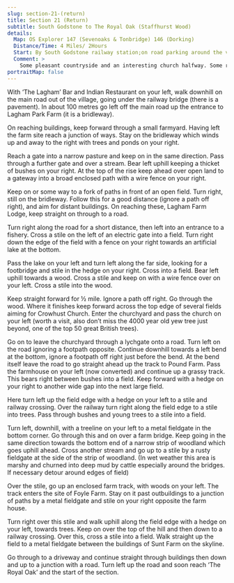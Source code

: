 ```yaml
---
slug: section-21-(return)
title: Section 21 (Return)
subtitle: South Godstone to The Royal Oak (Staffhurst Wood)
details:
  Map: OS Explorer 147 (Sevenoaks & Tonbridge) 146 (Dorking)
  Distance/Time: 4 Miles/ 2Hours
  Start: By South Godstone railway station;on road parking around the village
  Comment: >
    Some pleasant countryside and an interesting church halfway. Some robust moments as the paths are not always easy to find; this is cattle country and there may be mud, always keep on the highest, driest ground even if it means a diversion away from the path.
portraitMap: false
---
```

With ‘The Lagham’ Bar and Indian Restaurant on your left, walk downhill on the main road out of the village, going under the railway bridge (there is a pavement). In about 100 metres go left off the main road up the entrance to Lagham Park Farm (it is a bridleway).

On reaching buildings, keep forward through a small farmyard. Having left the farm site reach a junction of ways. Stay on the bridleway which winds up and away to the right with trees and ponds on your right.

Reach a gate into a narrow pasture and keep on in the same direction. Pass through a further gate and over a stream. Bear left uphill keeping a thicket of bushes on your right. At the top of the rise keep ahead over open land to a gateway into a broad enclosed path with a wire fence on your right.

Keep on or some way to a fork of paths in front of an open field. Turn right, still on the bridleway. Follow this for a good distance (ignore a path off right), and aim for distant buildings. On reaching these, Lagham Farm Lodge, keep straight on through to a road.

Turn right along the road for a short distance, then left into an entrance to a fishery. Cross a stile on the left of an electric gate into a field. Turn right down the edge of the field with a fence on your right towards an artificial lake at the bottom.

Pass the lake on your left and turn left along the far side, looking for a footbridge and stile in the hedge on your right. Cross into a field. Bear left uphill towards a wood. Cross a stile and keep on with a wire fence over on your left. Cross a stile into the wood.

Keep straight forward for ½ mile. Ignore a path off right. Go through the wood. Where it finishes keep forward across the top edge of several fields aiming for Crowhust Church. Enter the churchyard and pass the church on your left (worth a visit, also don’t miss the 4000 year old yew tree just beyond, one of the top 50 great British trees).

Go on to leave the churchyard through a lychgate onto a road. Turn left on the road ignoring a footpath opposite. Continue downhill towards a left bend at the bottom, ignore a footpath off right just before the bend. At the bend itself leave the road to go straight ahead up the track to Pound Farm. Pass the farmhouse on your left (now converted) and continue up a grassy track. This bears right between bushes into a field. Keep forward with a hedge on your right to another wide gap into the next large field.

Here turn left up the field edge with a hedge on your left to a stile and railway crossing. Over the railway turn right along the field edge to a stile into trees. Pass through bushes and young trees to a stile into a field.

Turn left, downhill, with a treeline on your left to a metal fieldgate in the bottom corner. Go through this and on over a farm bridge. Keep going in the same direction towards the bottom end of a narrow strip of woodland which goes uphill ahead. Cross another stream and go up to a stile by a rusty fieldgate at the side of the strip of woodland. (In wet weather this area is marshy and churned into deep mud by cattle especially around the bridges. If necessary detour around edges of field)

Over the stile, go up an enclosed farm track, with woods on your left. The track enters the site of Foyle Farm. Stay on it past outbuildings to a junction of paths by a metal fieldgate and stile on your right opposite the farm house.

Turn right over this stile and walk uphill along the field edge with a hedge on your left, towards trees. Keep on over the top of the hill and then down to a railway crossing. Over this, cross a stile into a field. Walk straight up the field to a metal fieldgate between the buildings of Sunt Farm on the skyline.

Go through to a driveway and continue straight through buildings then down and up to a junction with a road. Turn left up the road and soon reach ‘The Royal Oak’ and the start of the section.

